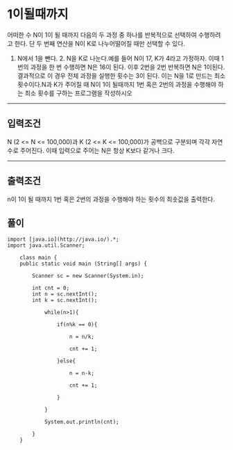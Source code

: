 # 1이될때까지

어떠한 수 N이 1이 될 때까지 다음의 두 과정 중 하나를 반복적으로 선택하여 수행하려고 한다. 단 두 번째 연산을 N이 K로 나누어떨어질 때만 선택할 수 있다.

1. N에서 1을 뺀다. 2. N을 K로 나눈다.예를 들어 N이 17, K가 4라고 가정하자. 이때 1번의 과정을 한 번 수행하면 N은 16이 된다. 이후 2번을 2번 반복하면 N은 1이된다. 결과적으로 이 경우 전체 과정을 실행한 횟수는 3이 된다. 이는 N을 1로 만드는 최소 횟수이다.N과 K가 주어질 때 N이 1이 될때까지 1번 혹은 2번의 과정을 수행해야 하는 최소 횟수를 구하는 프로그램을 작성하시오

---

## 입력조건

N (2 <= N <= 100,000)과 K (2 <= K <= 100,000)가 공백으로 구분되며 각각 자연수로 주어진다. 이때 입력으로 주어는 N은 항상 K보다 같거나 크다.

---

## 출력조건

n이 1이 될 때까지 1번 혹은 2번의 과정을 수행해야 하는 횟수의 최솟값을 출력한다.

## 풀이

```
import [java.io](http://java.io/).*;
import java.util.Scanner;

	class main {
	public static void main (String[] args) {
	
		Scanner sc = new Scanner(System.in);
	
		int cnt = 0;
		int n = sc.nextInt();
		int k = sc.nextInt();
	
			while(n>1){
		
			    if(n%k == 0){
		
			        n = n/k;
		
			        cnt += 1;
		
			    }else{
		
			        n = n-k;
		
			        cnt += 1;
		
			    }
		
			}
	
			System.out.println(cnt);
	
		}
	}
```